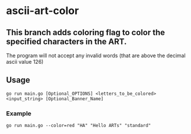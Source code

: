 # ascii-art-color

## This branch adds coloring flag to color the specified characters in the ART.

The program will not accept any invalid words (that are above the decimal ascii value 126)

## Usage
`go run main.go [Optional_OPTIONS] <letters_to_be_colored> <input_string> [Optional_Banner_Name]`

### Example
`go run main.go --color=red "HA" "Hello ARTs" "standard"`
